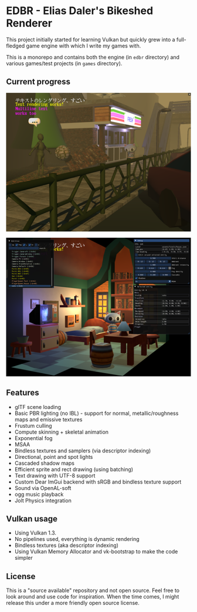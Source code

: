 # EDBR - Elias Daler's Bikeshed Renderer

This project initially started for learning Vulkan but quickly grew into a full-fledged game engine with which I write my games with.

This is a monorepo and contains both the engine (in `edbr` directory) and various games/test projects (in `games` directory).

## Current progress

![latest](screenshots/08.png)

![another](screenshots/09.png)

## Features

* glTF scene loading
* Basic PBR lighting (no IBL) - support for normal, metallic/roughness maps and emissive textures
* Frustum culling
* Compute skinning + skeletal animation
* Exponential fog
* MSAA
* Bindless textures and samplers (via descriptor indexing)
* Directional, point and spot lights
* Cascaded shadow maps
* Efficient sprite and rect drawing (using batching)
* Text drawing with UTF-8 support
* Custom Dear ImGui backend with sRGB and bindless texture support
* Sound via OpenAL-soft
* ogg music playback
* Jolt Physics integration

## Vulkan usage

* Using Vulkan 1.3.
* No pipelines used, everything is dynamic rendering
* Bindless textures (aka descriptor indexing)
* Using Vulkan Memory Allocator and vk-bootstrap to make the code simpler

## License

This is a "source available" repository and not open source. Feel free to look around and use code for inspiration. When the time comes, I might release this under a more friendly open source license.
